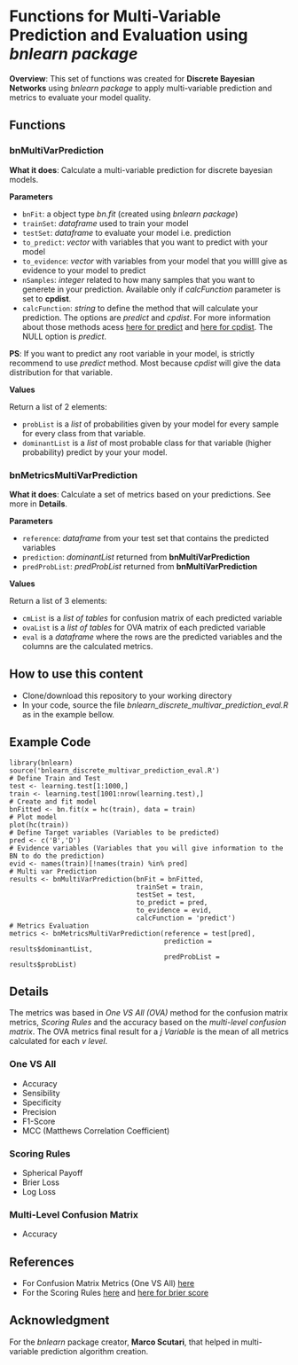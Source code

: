 # Functions for Multi-Variable Prediction and Evaluation using *bnlearn package*
**Overview**: This set of functions was created for **Discrete Bayesian Networks** using *bnlearn package* to apply multi-variable prediction and metrics to evaluate your model quality.

## Functions

### bnMultiVarPrediction
**What it does**: Calculate a multi-variable prediction for discrete bayesian models.

**Parameters**
- ```bnFit```: a object type *bn.fit* (created using *bnlearn package*)
- ```trainSet```: *dataframe* used to train your model
- ```testSet```: *dataframe* to evaluate your model i.e. prediction
- ```to_predict```: *vector* with variables that you want to predict with your model
- ```to_evidence```: *vector* with variables from your model that you willll give as evidence to your model to predict
- ```nSamples```: *integer* related to how many samples that you want to generete in your prediction. Available only if *calcFunction* parameter is set to **cpdist**.
- ```calcFunction```: *string* to define the method that will calculate your prediction. The options are *predict* and *cpdist*. For more information about those methods acess [here for predict](http://www.bnlearn.com/documentation/man/impute.html) and [here for cpdist](http://www.bnlearn.com/documentation/man/cpquery.html). The NULL option is *predict*.

**PS**: If you want to predict any root variable in your model, is strictly recommend to use *predict* method. Most because *cpdist* will give the data distribution for that variable.

**Values**

Return a list of 2 elements:
- ```probList``` is a *list* of probabilities given by your model for every sample for every class from that variable.
- ```dominantList``` is a *list* of most probable class for that variable (higher probability) predict by your your model.

### bnMetricsMultiVarPrediction
**What it does**: Calculate a set of metrics based on your predictions. See more in **Details**.

**Parameters**
- ```reference```: *dataframe* from your test set that contains the predicted variables
- ```prediction```: *dominantList* returned from **bnMultiVarPrediction**
- ```predProbList```: *predProbList* returned from **bnMultiVarPrediction**

**Values**

Return a list of 3 elements:
- ```cmList``` is a *list of tables* for confusion matrix of each predicted variable
- ```ovaList``` is a *list of tables* for OVA matrix of each predicted variable
- ```eval``` is a *dataframe* where the rows are the predicted variables and the columns are the calculated metrics.

## How to use this content
- Clone/download this repository to your working directory
- In your code, source the file *bnlearn_discrete_multivar_prediction_eval.R* as in the example bellow.

## Example Code
```
library(bnlearn)
source('bnlearn_discrete_multivar_prediction_eval.R')
# Define Train and Test
test <- learning.test[1:1000,]
train <- learning.test[1001:nrow(learning.test),]
# Create and fit model
bnFitted <- bn.fit(x = hc(train), data = train)
# Plot model
plot(hc(train))
# Define Target variables (Variables to be predicted)
pred <- c('B','D')
# Evidence variables (Variables that you will give information to the BN to do the prediction)
evid <- names(train)[!names(train) %in% pred]
# Multi var Prediction
results <- bnMultiVarPrediction(bnFit = bnFitted, 
                                trainSet = train,
                                testSet = test,
                                to_predict = pred,
                                to_evidence = evid, 
                                calcFunction = 'predict')
# Metrics Evaluation
metrics <- bnMetricsMultiVarPrediction(reference = test[pred],
                                       prediction = results$dominantList,
                                       predProbList = results$probList)
```

## Details
The metrics was based in *One VS All (OVA)* method for the confusion matrix metrics, *Scoring Rules* and the accuracy based on the *multi-level confusion matrix*. The OVA metrics final result for a *j Variable* is the mean of all metrics calculated for each *v level*.
### One VS All 
- Accuracy
- Sensibility
- Specificity
- Precision
- F1-Score
- MCC (Matthews Correlation Coefficient)

### Scoring Rules
- Spherical Payoff
- Brier Loss
- Log Loss

### Multi-Level Confusion Matrix
- Accuracy

## References
- For Confusion Matrix Metrics (One VS All) [here](https://en.wikipedia.org/wiki/Confusion_matrix)
- For the Scoring Rules [here](https://www.norsys.com/tutorials/netica/secD/tut_D2.htm) and [here for brier score](https://en.wikipedia.org/wiki/Scoring_rule)

## Acknowledgment
For the *bnlearn* package creator, **Marco Scutari**, that helped in multi-variable prediction algorithm creation.

